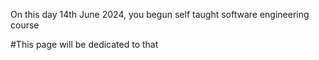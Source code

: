 On this day 14th June 2024, you begun
self taught software engineering course

#This page will be dedicated to that
